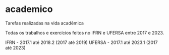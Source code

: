 # academico
Tarefas realizadas na vida acadêmica

Todas os trabalhos e exercícios feitos no IFRN e UFERSA entre 2017 e 2023.

IFRN   - 2017.1 até 2018.2 (2017 até 2019)
UFERSA - 2017.1 até 2023.1 (2017 até 2023)
